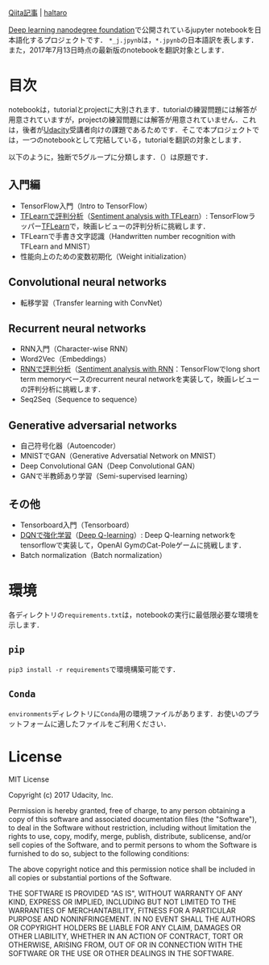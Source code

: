 [Qiita記事](http://qiita.com/haltaro/items/3a17c5c574f0c1631012) | [haltaro](https://haltaro.github.io)

[Deep learning nanodegree foundation](https://github.com/udacity/deep-learning)で公開されているjupyter notebookを日本語化するプロジェクトです．
`*_j.jpynb`は，`*.jpynb`の日本語訳を表します．
また，2017年7月13日時点の最新版のnotebookを翻訳対象とします．

# 目次

notebookは，tutorialとprojectに大別されます．tutorialの練習問題には解答が用意されていますが，projectの練習問題には解答が用意されていません．これは，後者が[Udacity](https://www.udacity.com/course/deep-learning-nanodegree-foundation--nd101)受講者向けの課題であるためです．そこで本プロジェクトでは，一つのnotebookとして完結している，tutorialを翻訳の対象とします．

以下のように，独断で5グループに分類します．（）は原題です．

## 入門編

* TensorFlow入門（Intro to TensorFlow）
* [TFLearnで評判分析](https://github.com/haltaro/deep-learning-in-japanese/blob/master/intro-to-tflearn/TFLearn_Sentiment_Analysis_Solution_j.ipynb)（[Sentiment analysis with TFLearn](https://github.com/haltaro/deep-learning-in-japanese/blob/master/intro-to-tflearn/TFLearn_Sentiment_Analysis_Solution.ipynb)）: TensorFlowラッパー[TFLearn](http://tflearn.org/)で，映画レビューの評判分析に挑戦します．
* TFLearnで手書き文字認識（Handwritten number recognition with TFLearn and MNIST）
* 性能向上のための変数初期化（Weight initialization）

## Convolutional neural networks

* 転移学習（Transfer learning with ConvNet）

## Recurrent neural networks

* RNN入門（Character-wise RNN）
* Word2Vec（Embeddings）
* [RNNで評判分析](https://github.com/haltaro/deep-learning-in-japanese/blob/master/sentiment-rnn/Sentiment_RNN_Solution_j.ipynb)（[Sentiment analysis with RNN](https://github.com/haltaro/deep-learning-in-japanese/blob/master/sentiment-rnn/Sentiment_RNN_Solution.ipynb)：TensorFlowでlong short term memoryベースのrecurrent neural networkを実装して，映画レビューの評判分析に挑戦します．
* Seq2Seq（Sequence to sequence）

## Generative adversarial networks

* 自己符号化器（Autoencoder）
* MNISTでGAN（Generative Adversatial Network on MNIST）
* Deep Convolutional GAN（Deep Convolutional GAN）
* GANで半教師あり学習（Semi-supervised learning）

## その他

* Tensorboard入門（Tensorboard）
* [DQNで強化学習](https://github.com/haltaro/deep-learning-in-japanese/blob/master/reinforcement/Q-learning-cart_j.ipynb)（[Deep Q-learning](https://github.com/haltaro/deep-learning-in-japanese/blob/master/reinforcement/Q-learning-cart.ipynb)）: Deep Q-learning networkをtensorflowで実装して，OpenAI GymのCat-Poleゲームに挑戦します． 
* Batch normalization（Batch normalization）

# 環境

各ディレクトリの`requirements.txt`は，notebookの実行に最低限必要な環境を示します．

## `pip`

`pip3 install -r requirements`で環境構築可能です． 

## `Conda`

`environments`ディレクトリに`Conda`用の環境ファイルがあります．お使いのプラットフォームに適したファイルをご利用ください．

# License

MIT License

Copyright (c) 2017 Udacity, Inc.

Permission is hereby granted, free of charge, to any person obtaining a copy
of this software and associated documentation files (the "Software"), to deal
in the Software without restriction, including without limitation the rights
to use, copy, modify, merge, publish, distribute, sublicense, and/or sell
copies of the Software, and to permit persons to whom the Software is
furnished to do so, subject to the following conditions:

The above copyright notice and this permission notice shall be included in all
copies or substantial portions of the Software.

THE SOFTWARE IS PROVIDED "AS IS", WITHOUT WARRANTY OF ANY KIND, EXPRESS OR
IMPLIED, INCLUDING BUT NOT LIMITED TO THE WARRANTIES OF MERCHANTABILITY,
FITNESS FOR A PARTICULAR PURPOSE AND NONINFRINGEMENT. IN NO EVENT SHALL THE
AUTHORS OR COPYRIGHT HOLDERS BE LIABLE FOR ANY CLAIM, DAMAGES OR OTHER
LIABILITY, WHETHER IN AN ACTION OF CONTRACT, TORT OR OTHERWISE, ARISING FROM,
OUT OF OR IN CONNECTION WITH THE SOFTWARE OR THE USE OR OTHER DEALINGS IN THE
SOFTWARE.
